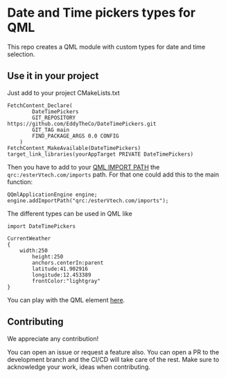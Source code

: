 # Date and Time pickers types for QML 

This repo creates a QML module with custom types for date and  time selection.


## Use it in your project

Just add to your project CMakeLists.txt

```
FetchContent_Declare(
        DateTimePickers
        GIT_REPOSITORY https://github.com/EddyTheCo/DateTimePickers.git
        GIT_TAG main
        FIND_PACKAGE_ARGS 0.0 CONFIG
    )
FetchContent_MakeAvailable(DateTimePickers)
target_link_libraries(yourAppTarget PRIVATE DateTimePickers)
```

Then you have to add to your [QML IMPORT PATH](https://doc.qt.io/qt-6/qtqml-syntax-imports.html) the `qrc:/esterVtech.com/imports` path.
For that one could add this to the  main function:

```
QQmlApplicationEngine engine;
engine.addImportPath("qrc:/esterVtech.com/imports");
```
The different types can be used in QML like
```
import DateTimePickers

CurrentWeather
{
	width:250
        height:250
        anchors.centerIn:parent
        latitude:41.902916
        longitude:12.453389
        frontColor:"lightgray"
}
```

You can play with the QML element [here](https://eddytheco.github.io/qmlonline/?example_url=omclient). 


## Contributing

We appreciate any contribution!


You can open an issue or request a feature also.
You can open a PR to the development branch and the CI/CD will take care of the rest.
Make sure to acknowledge your work, ideas when contributing.

